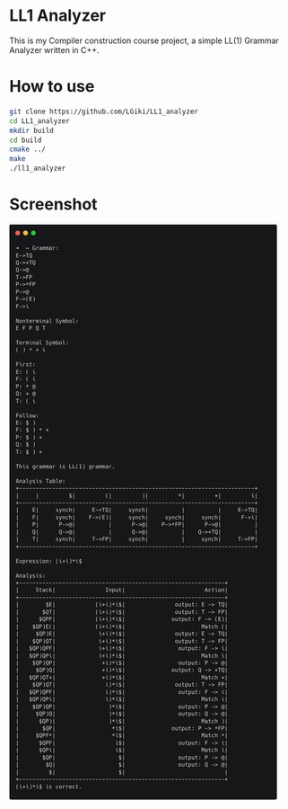 # LL1 Analyzer

This is my Compiler construction course project, a simple LL(1) Grammar Analyzer written in C++.

# How to use

```bash
git clone https://github.com/LGiki/LL1_analyzer
cd LL1_analyzer
mkdir build
cd build
cmake ../
make
./ll1_analyzer
```

# Screenshot

![Screenshot](screenshot/screenshot.png)
